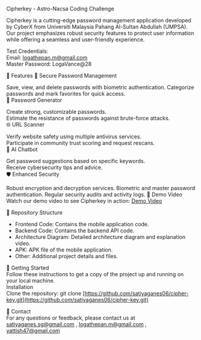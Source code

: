 Cipherkey - Astro-Nacsa Coding Challenge

Cipherkey is a cutting-edge password management application developed by CyberX from Universiti Malaysia Pahang Al-Sultan Abdullah (UMPSA). Our project emphasizes robust security features to protect user information while offering a seamless and user-friendly experience.

Test Credentials: <br />
Email: logathepan.m@gmail.com <br />
Master Password: LogaVance@28

🌟 Features
🔐 Secure Password Management

Save, view, and delete passwords with biometric authentication.
Categorize passwords and mark favorites for quick access. <br />
🔑 Password Generator

Create strong, customizable passwords. <br />
Estimate the resistance of passwords against brute-force attacks. <br />
🌐 URL Scanner

Verify website safety using multiple antivirus services. <br />
Participate in community trust scoring and request rescans. <br /> 
🤖 AI Chatbot 

Get password suggestions based on specific keywords. <br />
Receive cybersecurity tips and advice. <br />
🛡 Enhanced Security  

Robust encryption and decryption services. 
Biometric and master password authentication.
Regular security audits and activity logs.
🎥 Demo Video
Watch our demo video to see Cipherkey in action: [Demo Video](https://youtu.be/zwPOR007MB8)

📁 Repository Structure <br />
- Frontend Code: Contains the mobile application code. <br />
- Backend Code: Contains the backend API code. <br />
- Architecture Diagram: Detailed architecture diagram and explanation video. <br />
- APK: APK file of the mobile application.
- Other: Additional project details and files. 

🚀 Getting Started <br />
Follow these instructions to get a copy of the project up and running on your local machine. <br />
Installation <br />
Clone the repository: git clone [https://github.com/satiyaganes06/cipher-key.git](https://github.com/satiyaganes06/cipher-key.git)

📧 Contact <br />
For any questions or feedback, please contact us at satiyaganes.sg@gmail.com , logathepan.m@gmail.com , yattish47@gmail.com
